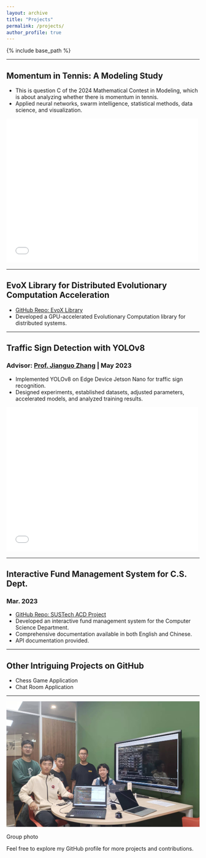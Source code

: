 ```yaml
---
layout: archive
title: "Projects"
permalink: /projects/
author_profile: true
---
```


{% include base_path %}

---

## Momentum in Tennis: A Modeling Study

- This is question C of the 2024 Mathematical Contest in Modeling, which is about analyzing whether there is momentum in tennis.
- Applied neural networks, swarm intelligence, statistical methods, data science, and visualization.

<embed src="/files/MCM.pdf" width="500" height="375" type="application/pdf">

---

## EvoX Library for Distributed Evolutionary Computation Acceleration

- [GitHub Repo: EvoX Library](https://github.com/EMI-Group/evox)
- Developed a GPU-accelerated Evolutionary Computation library for distributed systems.

---

## Traffic Sign Detection with YOLOv8
### Advisor: [Prof. Jianguo Zhang](https://www.sustech.edu.cn/zh/faculties/zhangjianguo.html) | May 2023

- Implemented YOLOv8 on Edge Device Jetson Nano for traffic sign recognition.
- Designed experiments, established datasets, adjusted parameters, accelerated models, and analyzed training results.

<embed src="/files/Traffic_Sign_Detection.pdf" width="500" height="375" type="application/pdf">

---

## Interactive Fund Management System for C.S. Dept.
### Mar. 2023

- [GitHub Repo: SUSTech ACD Project](https://github.com/skylynf/SUSTechACD)
- Developed an interactive fund management system for the Computer Science Department.
- Comprehensive documentation available in both English and Chinese.
- API documentation provided.

---

## Other Intriguing Projects on GitHub

- Chess Game Application
- Chat Room Application

---

![Me with groupmate](/images/i2ai.jpg "Me with groupmate")

Group photo

Feel free to explore my GitHub profile for more projects and contributions.



